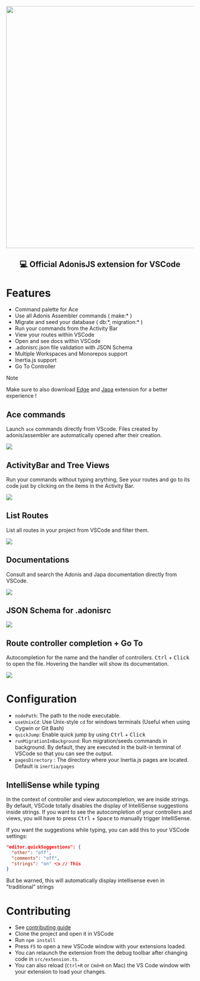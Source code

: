 <div align="center">
  <img width="650px" src="https://i.imgur.com/bUsqL2V.png" />
  <h2>💻 Official AdonisJS extension for VSCode</h2>
</div>

# Features
* Command palette for Ace
* Use all Adonis Assembler commands ( make:\* )
* Migrate and seed your database ( db:\*, migration:\* )
* Run your commands from the Activity Bar
* View your routes within VSCode
* Open and see docs within VSCode
* .adonisrc.json file validation with JSON Schema
* Multiple Workspaces and Monorepos support 
* Inertia.js support
* Go To Controller 

> [!NOTE]
> Make sure to also download [Edge](https://marketplace.visualstudio.com/items?itemName=AdonisJS.vscode-edge) and [Japa](https://marketplace.visualstudio.com/items?itemName=jripouteau.japa-vscode) extension for a better experience !

## Ace commands
Launch `ace` commands directly from VScode. 
Files created by adonis/assembler are automatically opened after their creation.

![](https://i.imgur.com/BEb6Xpc.gif)

## ActivityBar and Tree Views
Run your commands without typing anything, See your routes and go to its code just by clicking on the items in the Activity Bar.

![](https://i.imgur.com/fwOdNWF.gif)

## List Routes
List all routes in your project from VSCode and filter them.

![](https://i.imgur.com/WEr7s5K.png)

## Documentations
Consult and search the Adonis and Japa documentation directly from VSCode.

![](https://i.imgur.com/kMjBvdh.png)

## JSON Schema for .adonisrc
![](https://i.imgur.com/6K5wnvE.gif)

## Route controller completion + Go To
Autocompletion for the name and the handler of controllers. <kbd>Ctrl</kbd> + <kbd>Click</kbd> to open the file. Hovering the handler will show its documentation.

![](https://i.imgur.com/ZvnOtN3.gif)

# Configuration

- `nodePath`: The path to the node executable.
- `useUnixCd`: Use Unix-style `cd` for windows terminals (Useful when using Cygwin or Git Bash)
- `quickJump`: Enable quick jump by using <kbd>Ctrl</kbd> + <kbd>Click</kbd>
- `runMigrationInBackground`: Run migration/seeds commands in background. By default, they are executed in the built-in terminal of VSCode so that you can see the output.
- `pagesDirectory` : The directory where your Inertia.js pages are located. Default is `inertia/pages`

## IntelliSense while typing
In the context of controller and view autocompletion, we are inside strings. By default, VSCode totally disables the display of IntelliSense suggestions inside strings. If you want to see the autocompletion of your controllers and views, you will have to press <kbd>Ctrl</kbd> + <kbd>Space</kbd> to manually trigger IntelliSense.

If you want the suggestions while typing, you can add this to your VSCode settings:

```json
"editor.quickSuggestions": {
  "other": "off",
  "comments": "off",
  "strings": "on" 👈 // This
}
```

But be warned, this will automatically display intellisense even in "traditional" strings

# Contributing
* See [contributing guide](./.github/CONTRIBUTING.md)
* Clone the project and open it in VSCode
* Run `npm install`
* Press `F5` to open a new VSCode window with your extensions loaded.
* You can relaunch the extension from the debug toolbar after changing code in `src/extension.ts`.
* You can also reload (`Ctrl+R` or `Cmd+R` on Mac) the VS Code window with your extension to load your changes.
